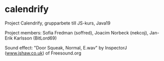# calendrify
Project Calendrify, grupparbete till JS-kurs, Java19

Project members: Sofia Fredman (soffred), Joacim Norbeck (nekcoj), Jan-Erik Karlsson (BitLord69)

Sound effect: "Door Squeak, Normal, E.wav" by InspectorJ (www.jshaw.co.uk) of Freesound.org
